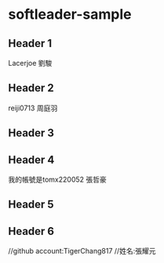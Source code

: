 # softleader-sample

## Header 1
Lacerjoe 劉駿


## Header 2
reiji0713 周庭羽

## Header 3


## Header 4
 我的帳號是tomx220052
張哲豪
## Header 5


## Header 6

 //github account:TigerChang817
 //姓名:張耀元
 
 

